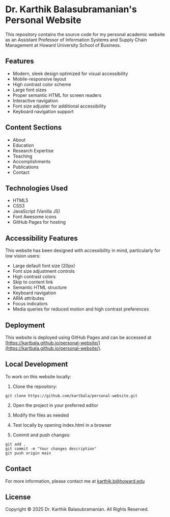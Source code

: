 # Dr. Karthik Balasubramanian's Personal Website

This repository contains the source code for my personal academic website as an Assistant Professor of Information Systems and Supply Chain Management at Howard University School of Business.

## Features

- Modern, sleek design optimized for visual accessibility
- Mobile-responsive layout
- High contrast color scheme
- Large font sizes
- Proper semantic HTML for screen readers
- Interactive navigation
- Font size adjuster for additional accessibility
- Keyboard navigation support

## Content Sections

- About
- Education
- Research Expertise
- Teaching
- Accomplishments
- Publications
- Contact

## Technologies Used

- HTML5
- CSS3
- JavaScript (Vanilla JS)
- Font Awesome icons
- GitHub Pages for hosting

## Accessibility Features

This website has been designed with accessibility in mind, particularly for low vision users:
- Large default font size (20px)
- Font size adjustment controls
- High contrast colors
- Skip to content link
- Semantic HTML structure
- Keyboard navigation
- ARIA attributes
- Focus indicators
- Media queries for reduced motion and high contrast preferences

## Deployment

This website is deployed using GitHub Pages and can be accessed at [https://kartbala.github.io/personal-website/](https://kartbala.github.io/personal-website/).

## Local Development

To work on this website locally:

1. Clone the repository:
```
git clone https://github.com/kartbala/personal-website.git
```

2. Open the project in your preferred editor

3. Modify the files as needed

4. Test locally by opening index.html in a browser

5. Commit and push changes:
```
git add .
git commit -m "Your changes description"
git push origin main
```

## Contact

For more information, please contact me at karthik.b@howard.edu

## License

Copyright © 2025 Dr. Karthik Balasubramanian. All Rights Reserved.
